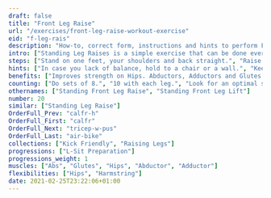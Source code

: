 ```yaml
---
draft: false
title: "Front Leg Raise"
url: "/exercises/front-leg-raise-workout-exercise"
eid: "f-leg-rais"
description: "How-to, correct form, instructions and hints to perform Front Leg Raise. Similar exercises and video demo"
intro: ["Standing Leg Raises is a simple exercise that can be done everywhere. Focused on your legs, its easy enough to do without preparation, yet hard to do repeatedly.."]
steps: ["Stand on one feet, your shoulders and back straight.", "Raise one leg to the front, until it is parallel to the ground.", "Wait a few seconds on that position.", "Bring the leg back down. This is one repetition."]
hints: ["In case you lack of balance, hold to a chair or a wall.", "Keep your body stable. Only the leg should move."]
benefits: ["Improves strength on Hips. Abductors, Adductors and Glutes.", "Improves balance."]
counting: ["Do sets of 8.", "10 with each leg.", "Look for an optimal situation to repeat this exercise, such as when entering your home-office."]
othernames: ["Standing Front Leg Raise", "Standing Front Leg Lift"]
number: 20
similar: ["Standing Leg Raise"]
OrderFull_Prev: "calfr-h"
OrderFull_First: "calfr"
OrderFull_Next: "tricep-w-pus"
OrderFull_Last: "air-bike"
collections: ["Kick Friendly", "Raising Legs"]
progressions: ["L-Sit Preparation"]
progressions_weight: 1
muscles: ["Abs", "Glutes", "Hips", "Abductor", "Adductor"]
flexibilities: ["Hips", "Harmstring"]
date: 2021-02-25T23:22:06+01:00
---
```

